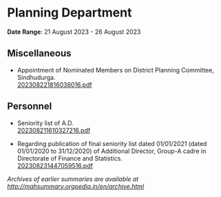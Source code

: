 # Planning Department

**Date Range**: 21 August 2023 - 26 August 2023


## Miscellaneous
- Appointment of Nominated Members on District Planning Committee, Sindhudurga.\
  [202308221816036016.pdf](https://gr.maharashtra.gov.in/Site/Upload/Government%20Resolutions/English/202308221816036016.pdf)

## Personnel
- Seniority list of A.D.\
  [202308211610327216.pdf](https://gr.maharashtra.gov.in/Site/Upload/Government%20Resolutions/English/202308211610327216.pdf)

- Regarding publication of final seniority list dated 01/01/2021 (dated 01/01/2020 to 31/12/2020) of Additional Director, Group-A cadre in Directorate of Finance and Statistics.\
  [202308231447059516.pdf](https://gr.maharashtra.gov.in/Site/Upload/Government%20Resolutions/English/202308231447059516.pdf)


*Archives of earlier summaries are available at http://mahsummary.orgpedia.in/en/archive.html*